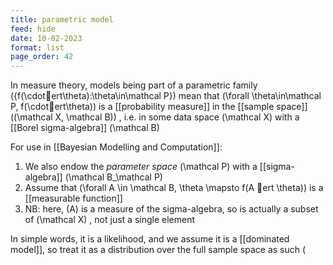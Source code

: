 ```yaml
---
title: parametric model
feed: hide
date: 10-02-2023
format: list
page_order: 42
---
```



In measure theory, models being part of a parametric family  \({f(\cdotert\theta):\theta\in\mathcal P}\)  mean that  \(\forall \theta\in\mathcal P, f(\cdotert\theta)\)  is a [[probability measure]] in the [[sample space]]  \((\mathcal X, \mathcal B)\) , i.e. in some data space  \(\mathcal X\)  with a [[Borel sigma-algebra]]  \(\mathcal B\) 

For use in [[Bayesian Modelling and Computation]]:

1. We also endow the *parameter space*  \(\mathcal P\)  with a [[sigma-algebra]]  \(\mathcal B_\mathcal P\) 
2. Assume that  \(\forall A \in \mathcal B, \theta \mapsto f(A ert \theta)\)  is a [[measurable function]]
3. NB: here,  \(A\)  is a measure of the sigma-algebra, so is actually a subset of  \(\mathcal X\) , not just a single element

In simple words, it is a likelihood, and we assume it is a [[dominated model]], so treat it as a distribution over the full sample space as such \(